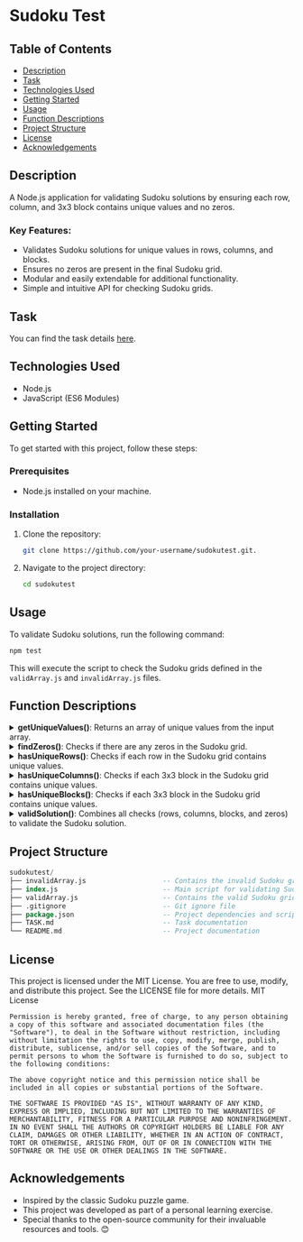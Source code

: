 # Sudoku Test

## Table of Contents
- [Description](#description)
- [Task](#task)
- [Technologies Used](#technologies-used)
- [Getting Started](#getting-started)
- [Usage](#usage)
- [Function Descriptions](#function_descriptions)
- [Project Structure](#project-structure)
- [License](#license)
- [Acknowledgements](#acknowledgements)

## Description
A Node.js application for validating Sudoku solutions by ensuring each row, column, and 3x3 block contains unique values and no zeros.

### Key Features:
- Validates Sudoku solutions for unique values in rows, columns, and blocks.
- Ensures no zeros are present in the final Sudoku grid.
- Modular and easily extendable for additional functionality.
- Simple and intuitive API for checking Sudoku grids.

## Task
You can find the task details [here](https://github.com/gadiim/SudokuTest/blob/main/TASK.md).

## Technologies Used
- Node.js
- JavaScript (ES6 Modules)

## Getting Started
To get started with this project, follow these steps:

### Prerequisites 
- Node.js installed on your machine.

### Installation 
1. Clone the repository:
   ```bash
   git clone https://github.com/your-username/sudokutest.git.
   ```
2. Navigate to the project directory:
   ```bash
   cd sudokutest
   ```

## Usage
To validate Sudoku solutions, run the following command:
   ```bash
   npm test
   ```
This will execute the script to check the Sudoku grids defined in the `validArray.js` and `invalidArray.js` files.

## Function Descriptions
<details><summary><strong>getUniqueValues()</strong>: Returns an array of unique values from the input array.</summary>

```javascript
   function getUniqueValues(arr) {
       return [...new Set(arr)];
   }
```
</details>

<details><summary><strong>findZeros()</strong>: Checks if there are any zeros in the Sudoku grid.</summary>

```javascript
function findZeros(array) {
    let isNoZero = true;

    for (let row = 0; row < array.length; row++) {
        for (let col = 0; col < array[row].length; col++) {
            if (array[row][col] === 0) {
                isNoZero = false;
                break;
            }
        }
        if (!isNoZero) break;
    }
    return isNoZero;
};
```
</details>

<details><summary><strong>hasUniqueRows()</strong>: Checks if each row in the Sudoku grid contains unique values.</summary>

```javascript
function hasUniqueRows(array) {
    for (let i = 0; i < array.length; i++) {
        let row = array[i];
        if (row.length !== getUniqueValues(row).length) {
            return false;
        }
    }
    return true;
};
```
</details>

<details><summary><strong>hasUniqueColumns()</strong>: Checks if each 3x3 block in the Sudoku grid contains unique values.</summary>

```javascript
function hasUniqueColumns(array) {
    for (let i = 0; i < array.length; i++) {
        let column = array.map(row => row[i]);
        if (column.length !== getUniqueValues(column).length) {
            return false;
        }
    }
    return true;
};
```
</details>

<details><summary><strong>hasUniqueBlocks()</strong>: Checks if each 3x3 block in the Sudoku grid contains unique values.</summary>

```javascript
function hasUniqueBlocks(array) {
    const blockArray = [];
    for (let rowStart = 0; rowStart < array.length; rowStart += array.length / 3) {
        for (let colStart = 0; colStart < array.length; colStart += array.length / 3) {
            const block = [];
            for (let i = 0; i < array.length / 3; i++) {
                for (let j = 0; j < array.length / 3; j++) {
                    block.push(array[rowStart + i][colStart + j]);
                }
            }
            blockArray.push(block);
        }
    }
    return hasUniqueRows(blockArray);
};

```
</details>

<details><summary><strong>validSolution()</strong>: Combines all checks (rows, columns, blocks, and zeros) to validate the Sudoku solution.</summary>

```javascript
function validateSudoku(array) { 
    if (!findZeros(array)) { 
        return false; 
    } 
    if (!hasUniqueRows(array)) { 
        return false; 
    } 
    if (!hasUniqueColumns(array)) { 
        return false; 
    } 
    if (!hasUniqueBlocks(array)) { 
        return false; 
    } 
    return true; 
}; 

```
</details>

## Project Structure

```sql
sudokutest/
├── invalidArray.js                   -- Contains the invalid Sudoku grid for testing
├── index.js                          -- Main script for validating Sudoku solutions
├── validArray.js                     -- Contains the valid Sudoku grid for testing
├── .gitignore                        -- Git ignore file
├── package.json                      -- Project dependencies and scripts
├── TASK.md                           -- Task documentation
└── README.md                         -- Project documentation
```

## License

This project is licensed under the MIT License. You are free to use, modify, and distribute this project. See the LICENSE file for more details.
MIT License
```plaintext
Permission is hereby granted, free of charge, to any person obtaining a copy of this software and associated documentation files (the "Software"), to deal in the Software without restriction, including without limitation the rights to use, copy, modify, merge, publish, distribute, sublicense, and/or sell copies of the Software, and to permit persons to whom the Software is furnished to do so, subject to the following conditions:

The above copyright notice and this permission notice shall be included in all copies or substantial portions of the Software.

THE SOFTWARE IS PROVIDED "AS IS", WITHOUT WARRANTY OF ANY KIND, EXPRESS OR IMPLIED, INCLUDING BUT NOT LIMITED TO THE WARRANTIES OF MERCHANTABILITY, FITNESS FOR A PARTICULAR PURPOSE AND NONINFRINGEMENT. IN NO EVENT SHALL THE AUTHORS OR COPYRIGHT HOLDERS BE LIABLE FOR ANY CLAIM, DAMAGES OR OTHER LIABILITY, WHETHER IN AN ACTION OF CONTRACT, TORT OR OTHERWISE, ARISING FROM, OUT OF OR IN CONNECTION WITH THE SOFTWARE OR THE USE OR OTHER DEALINGS IN THE SOFTWARE.
```

## Acknowledgements

- Inspired by the classic Sudoku puzzle game.
- This project was developed as part of a personal learning exercise.
- Special thanks to the open-source community for their invaluable resources and tools. 😊

